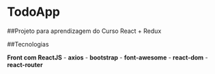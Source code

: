 # TodoApp
##Projeto para aprendizagem do Curso React + Redux

##Tecnologias

**Front com ReactJS**
    - **axios**
    - **bootstrap**
    - **font-awesome**
    - **react-dom**
    - **react-router**
